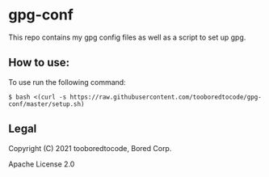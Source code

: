 # gpg-conf

This repo contains my gpg config files as well as a script to set up gpg.

## How to use:

To use run the following command:

```$ bash <(curl -s https://raw.githubusercontent.com/tooboredtocode/gpg-conf/master/setup.sh)```

## Legal

Copyright (C) 2021 tooboredtocode, Bored Corp.

Apache License 2.0
